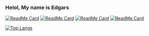 ### Helol, My name is Edgars

[![ReadMe Card](https://github-readme-stats.vercel.app/api/pin/?username=Volsund&repo=BinderisLaravel&theme=gruvbox)](https://github.com/Volsund/BinderisLaravel)
[![ReadMe Card](https://github-readme-stats.vercel.app/api/pin/?username=Volsund&repo=EventSelectorVue&theme=gruvbox)](https://github.com/Volsund/EventSelectorVue)
[![ReadMe Card](https://github-readme-stats.vercel.app/api/pin/?username=Volsund&repo=DocThumbnails&theme=gruvbox)](https://github.com/Volsund/DocThumbnails)
[![ReadMe Card](https://github-readme-stats.vercel.app/api/pin/?username=Volsund&repo=CSVParser&theme=gruvbox)](https://github.com/Volsund/CSVParser)






[![Top Langs](https://github-readme-stats.vercel.app/api/top-langs/?username=Volsund&layout=compact&hide=java&theme=great-gatsby)](https://github.com/Volsund/github-readme-stats)



